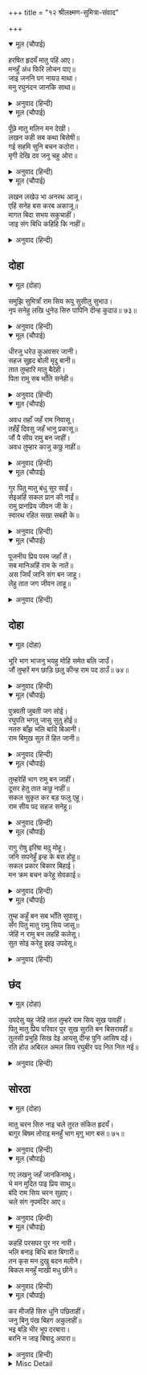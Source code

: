 +++
title = "१२ श्रीलक्ष्मण-सुमित्रा-संवाद"

+++


<details open><summary>मूल (चौपाई)</summary>

हरषित हृदयँ मातु पहिं आए।  
मनहुँ अंध फिरि लोचन पाए॥  
जाइ जननि पग नायउ माथा।  
मनु रघुनंदन जानकि साथा॥
</details>

<details><summary>अनुवाद (हिन्दी)</summary>

वे हर्षित हृदयसे माता सुमित्राजीके पास आये, मानो अंधा फिरसे नेत्र पा गया हो। उन्होंने जाकर माताके चरणोंमें मस्तक नवाया। किन्तु उनका मन रघुकुलको आनन्द देनेवाले श्रीरामजी और जानकीजीके साथ था॥ २॥
</details>

<details open><summary>मूल (चौपाई)</summary>

पूँछे मातु मलिन मन देखी।  
लखन कही सब कथा बिसेषी॥  
गई सहमि सुनि बचन कठोरा।  
मृगी देखि दव जनु चहु ओरा॥
</details>

<details><summary>अनुवाद (हिन्दी)</summary>

माताने उदास मन देखकर उनसे [कारण] पूछा। लक्ष्मणजीने सब कथा विस्तारसे कह सुनायी। सुमित्राजी कठोर वचनोंको सुनकर ऐसी सहम गयीं जैसे हिरनी चारों ओर वनमें आग लगी देखकर सहम जाती है॥ ३॥
</details>

<details open><summary>मूल (चौपाई)</summary>

लखन लखेउ भा अनरथ आजू।  
एहिं सनेह बस करब अकाजू॥  
मागत बिदा सभय सकुचाहीं।  
जाइ संग बिधि कहिहि कि नाहीं॥
</details>

<details><summary>अनुवाद (हिन्दी)</summary>

लक्ष्मणने देखा कि आज (अब) अनर्थ हुआ। ये स्नेहवश काम बिगाड़ देंगी! इसलिये वे विदा माँगते हुए डरके मारे सकुचाते हैं [और मन-ही-मन सोचते हैं] कि हे विधाता! माता साथ जानेको कहेंगी या नहीं॥ ४॥
</details>

## दोहा


<details open><summary>मूल (दोहा)</summary>

समुझि सुमित्राँ राम सिय रूपु सुसीलु सुभाउ।  
नृप सनेहु लखि धुनेउ सिरु पापिनि दीन्ह कुदाउ॥ ७३॥
</details>

<details><summary>अनुवाद (हिन्दी)</summary>

सुमित्राजीने श्रीरामजी और श्रीसीताजीके रूप, सुन्दर शील और स्वभावको समझकर और उनपर राजाका प्रेम देखकर अपना सिर धुना (पीटा) और कहा कि पापिनी कैकेयीने बुरी तरह घात लगाया॥ ७३॥
</details>

<details open><summary>मूल (चौपाई)</summary>

धीरजु धरेउ कुअवसर जानी।  
सहज सुहृद बोली मृदु बानी॥  
तात तुम्हारि मातु बैदेही।  
पिता रामु सब भाँति सनेही॥
</details>

<details><summary>अनुवाद (हिन्दी)</summary>

परन्तु कुसमय जानकर धैर्य धारण किया और स्वभावसे ही हित चाहनेवाली सुमित्राजी कोमल वाणीसे बोलीं—हे तात! जानकीजी तुम्हारी माता हैं और सब प्रकारसे स्नेह करनेवाले श्रीरामचन्द्रजी तुम्हारे पिता हैं!॥ १॥
</details>

<details open><summary>मूल (चौपाई)</summary>

अवध तहाँ जहँ राम निवासू।  
तहँइँ दिवसु जहँ भानु प्रकासू॥  
जौं पै सीय रामु बन जाहीं।  
अवध तुम्हार काजु कछु नाहीं॥
</details>

<details><summary>अनुवाद (हिन्दी)</summary>

जहाँ श्रीरामजीका निवास हो वहीं अयोध्या है। जहाँ सूर्यका प्रकाश हो वहीं दिन है। यदि निश्चय ही सीता-राम वनको जाते हैं तो अयोध्यामें तुम्हारा कुछ भी काम नहीं है॥ २॥
</details>

<details open><summary>मूल (चौपाई)</summary>

गुर पितु मातु बंधु सुर साईं।  
सेइअहिं सकल प्रान की नाईं॥  
रामु प्रानप्रिय जीवन जी के।  
स्वारथ रहित सखा सबही के॥
</details>

<details><summary>अनुवाद (हिन्दी)</summary>

गुरु, पिता, माता, भाई, देवता और स्वामी, इन सबकी सेवा प्राणके समान करनी चाहिये। फिर श्रीरामचन्द्रजी तो प्राणोंके भी प्रिय हैं, हृदयके भी जीवन हैं और सभीके स्वार्थरहित सखा हैं॥ ३॥
</details>

<details open><summary>मूल (चौपाई)</summary>

पूजनीय प्रिय परम जहाँ तें।  
सब मानिअहिं राम के नातें॥  
अस जियँ जानि संग बन जाहू।  
लेहु तात जग जीवन लाहू॥
</details>

<details><summary>अनुवाद (हिन्दी)</summary>

जगत् में जहाँतक पूजनीय और परम प्रिय लोग हैं, वे सब रामजीके नातेसे ही [पूजनीय और परम प्रिय] मानने योग्य हैं। हृदयमें ऐसा जानकर, हे तात! उनके साथ वन जाओ और जगत् में जीनेका लाभ उठाओ!॥ ४॥
</details>

## दोहा


<details open><summary>मूल (दोहा)</summary>

भूरि भाग भाजनु भयहु मोहि समेत बलि जाउँ।  
जौं तुम्हरें मन छाड़ि छलु कीन्ह राम पद ठाउँ॥ ७४॥
</details>

<details><summary>अनुवाद (हिन्दी)</summary>

मैं बलिहारी जाती हूँ, [हे पुत्र!] मेरे समेत तुम बड़े ही सौभाग्यके पात्र हुए, जो तुम्हारे चित्तने छल छोड़कर श्रीरामजीके चरणोंमें स्थान प्राप्त किया है॥ ७४॥
</details>

<details open><summary>मूल (चौपाई)</summary>

पुत्रवती जुबती जग सोई।  
रघुपति भगतु जासु सुतु होई॥  
नतरु बाँझ भलि बादि बिआनी।  
राम बिमुख सुत तें हित जानी॥
</details>

<details><summary>अनुवाद (हिन्दी)</summary>

संसारमें वही युवती स्त्री पुत्रवती है जिसका पुत्र श्रीरघुनाथजीका भक्त हो। नहीं तो जो रामसे विमुख पुत्रसे अपना हित जानती है, वह तो बाँझ ही अच्छी। पशुकी भाँति उसका ब्याना (पुत्र प्रसव करना) व्यर्थ ही है॥ १॥
</details>

<details open><summary>मूल (चौपाई)</summary>

तुम्हरेहिं भाग रामु बन जाहीं।  
दूसर हेतु तात कछु नाहीं॥  
सकल सुकृत कर बड़ फलु एहू।  
राम सीय पद सहज सनेहू॥
</details>

<details><summary>अनुवाद (हिन्दी)</summary>

तुम्हारे ही भाग्यसे श्रीरामजी वनको जा रहे हैं। हे तात! दूसरा कोई कारण नहीं है। सम्पूर्ण पुण्योंका सबसे बड़ा फल यही है कि श्रीसीतारामजीके चरणोंमें स्वाभाविक प्रेम हो॥ २॥
</details>

<details open><summary>मूल (चौपाई)</summary>

रागु रोषु इरिषा मदु मोहू।  
जनि सपनेहुँ इन्ह के बस होहू॥  
सकल प्रकार बिकार बिहाई।  
मन क्रम बचन करेहु सेवकाई॥
</details>

<details><summary>अनुवाद (हिन्दी)</summary>

राग, रोष, ईर्ष्या, मद और मोह—इनके वश स्वप्नमें भी मत होना। सब प्रकारके विकारोंका त्याग कर मन, वचन और कर्मसे श्रीसीतारामजीकी सेवा करना॥ ३॥
</details>

<details open><summary>मूल (चौपाई)</summary>

तुम्ह कहुँ बन सब भाँति सुपासू।  
सँग पितु मातु रामु सिय जासू॥  
जेहिं न रामु बन लहहिं कलेसू।  
सुत सोइ करेहु इहइ उपदेसू॥
</details>

<details><summary>अनुवाद (हिन्दी)</summary>

तुमको वनमें सब प्रकारसे आराम है, जिसके साथ श्रीरामजी और सीताजीरूप पिता-माता हैं। हे पुत्र! तुम वही करना जिससे श्रीरामचन्द्रजी वनमें क्लेश न पावें, मेरा यही उपदेश है॥ ४॥
</details>

## छंद


<details open><summary>मूल (दोहा)</summary>

उपदेसु यहु जेहिं तात तुम्हरे राम सिय सुख पावहीं।  
पितु मातु प्रिय परिवार पुर सुख सुरति बन बिसरावहीं॥  
तुलसी प्रभुहि सिख देइ आयसु दीन्ह पुनि आसिष दई।  
रति होउ अबिरल अमल सिय रघुबीर पद नित नित नई॥
</details>

<details><summary>अनुवाद (हिन्दी)</summary>

हे तात! मेरा यही उपदेश है (अर्थात् तुम वही करना) जिससे वनमें तुम्हारे कारण श्रीरामजी और सीताजी सुख पावें और पिता, माता, प्रिय परिवार तथा नगरके सुखोंकी याद भूल जायँ। तुलसीदासजी कहते हैं कि सुमित्राजीने इस प्रकार हमारे प्रभु (श्रीलक्ष्मणजी) को शिक्षा देकर [वन जानेकी] आज्ञा दी और फिर यह आशीर्वाद दिया कि श्रीसीताजी और श्रीरघुवीरजीके चरणोंमें तुम्हारा निर्मल (निष्काम और अनन्य) एवं प्रगाढ़ प्रेम नित-नित नया हो!
</details>

## सोरठा


<details open><summary>मूल (दोहा)</summary>

मातु चरन सिरु नाइ चले तुरत संकित हृदयँ।  
बागुर बिषम तोराइ मनहुँ भाग मृगु भाग बस॥ ७५॥
</details>

<details><summary>अनुवाद (हिन्दी)</summary>

माताके चरणोंमें सिर नवाकर हृदयमें डरते हुए [कि अब भी कोई विघ्न न आ जाय] लक्ष्मणजी तुरंत इस तरह चल दिये जैसे सौभाग्यवश कोई हिरन कठिन फंदेको तुड़ाकर भाग निकला हो॥ ७५॥
</details>

<details open><summary>मूल (चौपाई)</summary>

गए लखनु जहँ जानकिनाथू।  
भे मन मुदित पाइ प्रिय साथू॥  
बंदि राम सिय चरन सुहाए।  
चले संग नृपमंदिर आए॥
</details>

<details><summary>अनुवाद (हिन्दी)</summary>

लक्ष्मणजी वहाँ गये जहाँ श्रीजानकीनाथजी थे, और प्रियका साथ पाकर मनमें बड़े ही प्रसन्न हुए। श्रीरामजी और सीताजीके सुन्दर चरणोंकी वन्दना करके वे उनके साथ चले और राजभवनमें आये॥ १॥
</details>

<details open><summary>मूल (चौपाई)</summary>

कहहिं परसपर पुर नर नारी।  
भलि बनाइ बिधि बात बिगारी॥  
तन कृस मन दुखु बदन मलीने।  
बिकल मनहुँ माखी मधु छीने॥
</details>

<details><summary>अनुवाद (हिन्दी)</summary>

नगरके स्त्री-पुरुष आपसमें कह रहे हैं कि विधाताने खूब बनाकर बात बिगाड़ी! उनके शरीर दुबले, मन दुःखी और मुख उदास हो रहे हैं। वे ऐसे व्याकुल हैं जैसे शहद छीन लिये जानेपर शहदकी मक्खियाँ व्याकुल हों॥ २॥
</details>

<details open><summary>मूल (चौपाई)</summary>

कर मीजहिं सिरु धुनि पछिताहीं।  
जनु बिनु पंख बिहग अकुलाहीं॥  
भइ बड़ि भीर भूप दरबारा।  
बरनि न जाइ बिषादु अपारा॥
</details>

<details><summary>अनुवाद (हिन्दी)</summary>

सब हाथ मल रहे हैं और सिर धुनकर (पीटकर) पछता रहे हैं। मानो बिना पंखके पक्षी व्याकुल हो रहे हैं। राजद्वारपर बड़ी भीड़ हो रही है। अपार विषादका वर्णन नहीं किया जा सकता॥ ३॥
</details>

<details><summary>Misc Detail</summary>


</details>
